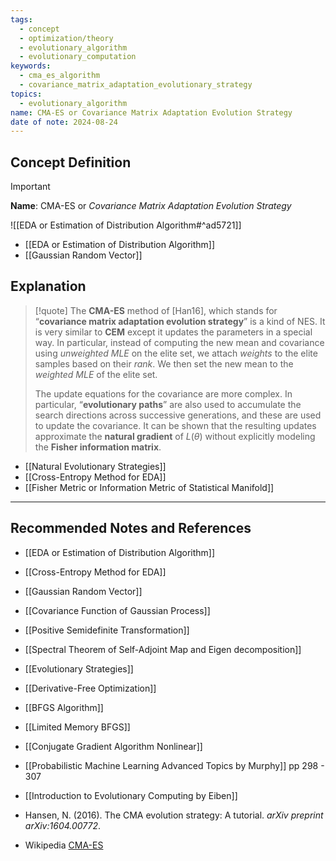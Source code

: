 ```yaml
---
tags:
  - concept
  - optimization/theory
  - evolutionary_algorithm
  - evolutionary_computation
keywords:
  - cma_es_algorithm
  - covariance_matrix_adaptation_evolutionary_strategy
topics:
  - evolutionary_algorithm
name: CMA-ES or Covariance Matrix Adaptation Evolution Strategy
date of note: 2024-08-24
---
```


## Concept Definition

>[!important]
>**Name**: CMA-ES or *Covariance Matrix Adaptation Evolution Strategy*

![[EDA or Estimation of Distribution Algorithm#^ad5721]]



- [[EDA or Estimation of Distribution Algorithm]]
- [[Gaussian Random Vector]]

## Explanation

>[!quote]
>The **CMA-ES** method of [Han16], which stands for “**covariance matrix adaptation evolution strategy**” is a kind of NES. It is very similar to **CEM** except it updates the parameters in a special way. In particular, instead of computing the new mean and covariance using *unweighted MLE* on the elite set, we attach *weights* to the elite samples based on their *rank*. We then set the new mean to the *weighted MLE* of the elite set. 
>
>The update equations for the covariance are more complex. In particular, “**evolutionary paths**” are also used to accumulate the search directions across successive generations, and these are used to update the covariance. It can be shown that the resulting updates approximate the **natural gradient** of $L(\theta)$ without explicitly modeling the **Fisher information matrix**.

- [[Natural Evolutionary Strategies]]
- [[Cross-Entropy Method for EDA]]
- [[Fisher Metric or Information Metric of Statistical Manifold]]



-----------
##  Recommended Notes and References


- [[EDA or Estimation of Distribution Algorithm]]
- [[Cross-Entropy Method for EDA]]
- [[Gaussian Random Vector]]
- [[Covariance Function of Gaussian Process]]
- [[Positive Semidefinite Transformation]]
- [[Spectral Theorem of Self-Adjoint Map and Eigen decomposition]]


- [[Evolutionary Strategies]]
- [[Derivative-Free Optimization]]



- [[BFGS Algorithm]]
- [[Limited Memory BFGS]]
- [[Conjugate Gradient Algorithm Nonlinear]]


- [[Probabilistic Machine Learning Advanced Topics by Murphy]] pp 298 - 307
- [[Introduction to Evolutionary Computing by Eiben]] 
- Hansen, N. (2016). The CMA evolution strategy: A tutorial. _arXiv preprint arXiv:1604.00772_.
- Wikipedia [CMA-ES](https://en.wikipedia.org/wiki/CMA-ES)